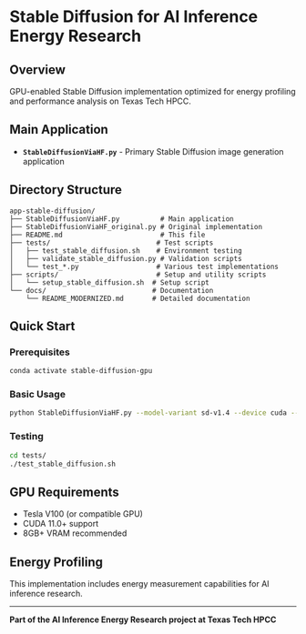 # Stable Diffusion for AI Inference Energy Research

## Overview
GPU-enabled Stable Diffusion implementation optimized for energy profiling and performance analysis on Texas Tech HPCC.

## Main Application
- **`StableDiffusionViaHF.py`** - Primary Stable Diffusion image generation application

## Directory Structure
```
app-stable-diffusion/
├── StableDiffusionViaHF.py          # Main application
├── StableDiffusionViaHF_original.py # Original implementation
├── README.md                        # This file
├── tests/                          # Test scripts
│   ├── test_stable_diffusion.sh    # Environment testing
│   ├── validate_stable_diffusion.py # Validation scripts
│   └── test_*.py                   # Various test implementations
├── scripts/                        # Setup and utility scripts
│   └── setup_stable_diffusion.sh  # Setup script
└── docs/                          # Documentation
    └── README_MODERNIZED.md       # Detailed documentation
```

## Quick Start

### Prerequisites
```bash
conda activate stable-diffusion-gpu
```

### Basic Usage
```bash
python StableDiffusionViaHF.py --model-variant sd-v1.4 --device cuda --prompt "your prompt here"
```

### Testing
```bash
cd tests/
./test_stable_diffusion.sh
```

## GPU Requirements
- Tesla V100 (or compatible GPU)
- CUDA 11.0+ support
- 8GB+ VRAM recommended

## Energy Profiling
This implementation includes energy measurement capabilities for AI inference research.

---
**Part of the AI Inference Energy Research project at Texas Tech HPCC**
